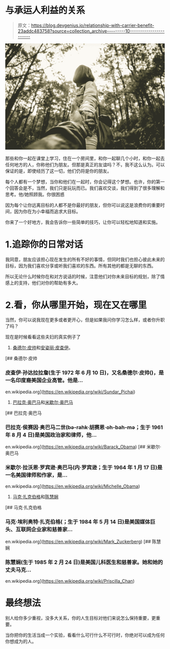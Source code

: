 # 与承运人利益的关系

> 原文：<https://blog.devgenius.io/relationship-with-carrier-benefit-23addc483758?source=collection_archive---------10----------------------->

![](img/4690e5525772b3ea631f8d210bbf3e04.png)

那些和你一起在课堂上学习，住在一个房间里，和你一起聊几个小时，和你一起去任何地方的人，你称他们为朋友。但那是真正的友谊吗？不，我不这么认为。可以保证的是，即使经历了这一切，他们仍将是你的朋友。

每个人都有一个梦想，当你和他们在一起时，你会记得这个梦想。也许，你的第一个回答会是不，当然，我们只是玩玩而已。我们喜欢交谈，我们得到了很多理解和思考。他/她照顾我。你很困惑

因为每个让你远离目标的人都不是你最好的朋友，但你可以说这是浪费你的重要时间，因为你在为小幸福而追求大目标。

你来了一个好地方，我会告诉你一些简单的技巧，让你可以轻松地知道和实施。

# 1.追踪你的日常对话

我同意，朋友应该担心现在发生的所有不好的事情，但同时我们也担心彼此未来的目标，因为我们喜欢分享或听我们喜欢的东西。所有其他的都是无聊的东西。

所以无论什么时候你在和对方说话的时候，注意他们对你未来目标的规划，除了情感上的支持，他们对你的帮助有多大。

# 2.看，你从哪里开始，现在又在哪里

当然，你可以说我现在更多或者更开心，但是如果我问你学习怎么样，或者你升职了吗？

现在是时候看看这些夫妇的真实例子了

1.  [桑德尔·皮帅](https://en.wikipedia.org/wiki/Sundar_Pichai)和[安姿丽·皮查伊](https://wikibio.in/anjali-pichai/)。

[](https://en.wikipedia.org/wiki/Sundar_Pichai) [## 桑德尔·皮帅

### 皮查伊·孙达拉拉詹(生于 1972 年 6 月 10 日)，又名桑德尔·皮帅()，是一名印度裔美国企业高管。他是…

en.wikipedia.org](https://en.wikipedia.org/wiki/Sundar_Pichai) 

1.  [巴拉克·奥巴马](https://en.wikipedia.org/wiki/Barack_Obama)和[米歇尔·奥巴马](https://en.wikipedia.org/wiki/Michelle_Obama)

[](https://en.wikipedia.org/wiki/Barack_Obama) [## 巴拉克·奥巴马

### 巴拉克·侯赛因·奥巴马二世(bə-rahk·胡赛恩·oh-bah-mə；生于 1961 年 8 月 4 日)是美国政治家和律师，他…

en.wikipedia.org](https://en.wikipedia.org/wiki/Barack_Obama) [](https://en.wikipedia.org/wiki/Michelle_Obama) [## 米歇尔·奥巴马

### 米歇尔·拉沃恩·罗宾逊·奥巴马(内·罗宾逊；生于 1964 年 1 月 17 日)是一名美国律师和作家，是…

en.wikipedia.org](https://en.wikipedia.org/wiki/Michelle_Obama) 

1.  [马克·扎克伯格](https://en.wikipedia.org/wiki/Mark_Zuckerberg)和[陈慧娴](https://en.wikipedia.org/wiki/Priscilla_Chan)

[](https://en.wikipedia.org/wiki/Mark_Zuckerberg) [## 马克·扎克伯格

### 马克·埃利奥特·扎克伯格(；生于 1984 年 5 月 14 日)是美国媒体巨头、互联网企业家和慈善家…

en.wikipedia.org](https://en.wikipedia.org/wiki/Mark_Zuckerberg) [](https://en.wikipedia.org/wiki/Priscilla_Chan) [## 陈慧娴

### 陈慧娴(生于 1985 年 2 月 24 日)是美国儿科医生和慈善家。她和她的丈夫马克…

en.wikipedia.org](https://en.wikipedia.org/wiki/Priscilla_Chan) 

# 最终想法

别人给你多少重视，没多大关系，你的人生目标对他们来说怎么保持重要，更重要。

当你把你的生活当成一个实验，看看什么可行什么不可行时，你绝对可以成为任何你想成为的人。